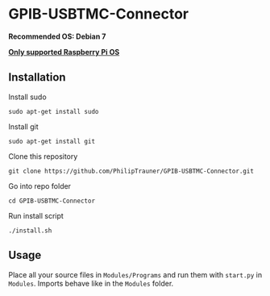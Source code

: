 # GPIB-USBTMC-Connector
**Recommended OS: Debian 7**

**[Only supported Raspberry Pi OS](https://github.com/debian-pi/raspbian-ua-netinst)**

## Installation
Install sudo
```
sudo apt-get install sudo
```
Install git
```
sudo apt-get install git
```
Clone this repository
```
git clone https://github.com/PhilipTrauner/GPIB-USBTMC-Connector.git
```
Go into repo folder
```
cd GPIB-USBTMC-Connector
```
Run install script
```
./install.sh

```

## Usage
Place all your source files in `Modules/Programs` and run them with `start.py` in `Modules`.
Imports behave like in the `Modules` folder. 
